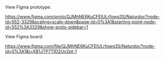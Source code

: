 View Figma prototype: 

https://www.figma.com/proto/QJMhNE6KuCFElULrfowg3S/Naturdoc?node-id=552-3329&scaling=scale-down&page-id=0%3A1&starting-point-node-id=552%3A3329&show-proto-sidebar=1

View Figma board: 

https://www.figma.com/file/QJMhNE6KuCFElULrfowg3S/Naturdoc?node-id=0%3A1&t=XB1JTP7TfD2Uv2pt-1


